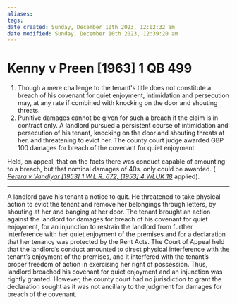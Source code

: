 ```yaml
---
aliases: 
tags: 
date created: Sunday, December 10th 2023, 12:02:32 am
date modified: Sunday, December 10th 2023, 12:39:20 am
---
```


# Kenny v Preen [1963] 1 QB 499

1. Though a mere challenge to the tenant's title does not constitute a breach of his covenant for quiet enjoyment, intimidation and persecution may, at any rate if combined with knocking on the door and shouting threats.
2. Punitive damages cannot be given for such a breach if the claim is in contract only. A landlord pursued a persistent course of intimidation and persecution of his tenant, knocking on the door and shouting threats at her, and threatening to evict her. The county court judge awarded GBP 100 damages for breach of the covenant for quiet enjoyment.

Held, on appeal, that on the facts there was conduct capable of amounting to a breach, but that nominal damages of 40s. only could be awarded. ( _[Perera v Vandiyar [1953] 1 W.L.R. 672, [1953] 4 WLUK 18](https://uk.westlaw.com/Document/I1DDA9520E42811DA8FC2A0F0355337E9/View/FullText.html?originationContext=document&transitionType=DocumentItem&ppcid=d756b6313962418390f259cf4da355e3&contextData=(sc.Default))_ applied).

---

A landlord gave his tenant a notice to quit. He threatened to take physical action to evict the tenant and remove her belongings through letters, by shouting at her and banging at her door. The tenant brought an action against the landlord for damages for breach of his covenant for quiet enjoyment, for an injunction to restrain the landlord from further interference with her quiet enjoyment of the premises and for a declaration that her tenancy was protected by the Rent Acts. The Court of Appeal held that the landlord’s conduct amounted to direct physical interference with the tenant’s enjoyment of the premises, and it interfered with the tenant’s proper freedom of action in exercising her right of possession. Thus, landlord breached his covenant for quiet enjoyment and an injunction was rightly granted. However, the county court had no jurisdiction to grant the declaration sought as it was not ancillary to the judgment for damages for breach of the covenant.
